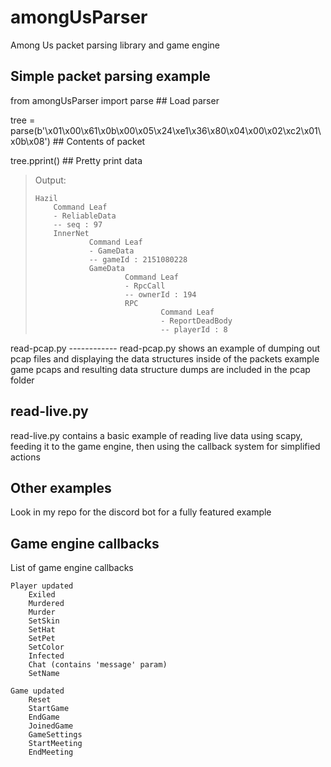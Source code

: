 # amongUsParser

Among Us packet parsing library and game engine

Simple packet parsing example
-----------------------------

from amongUsParser import parse ## Load parser	

tree = parse(b'\x01\x00\x61\x0b\x00\x05\x24\xe1\x36\x80\x04\x00\x02\xc2\x01\x0b\x08') ## Contents of packet

tree.pprint() ## Pretty print data
<blockquote>
Output:

    Hazil
        Command Leaf
        - ReliableData
        -- seq : 97
        InnerNet
                Command Leaf
                - GameData
                -- gameId : 2151080228
                GameData
                        Command Leaf
                        - RpcCall
                        -- ownerId : 194
                        RPC
                                Command Leaf
                                - ReportDeadBody
                                -- playerId : 8
</blockquote>
read-pcap.py
------------
read-pcap.py shows an example of dumping out pcap files and displaying the data structures inside of the packets
example game pcaps and resulting data structure dumps are included in the pcap folder

read-live.py
------------
read-live.py contains a basic example of reading live data using scapy, feeding it to the game engine, then using the callback system for simplified actions

Other examples
--------------
Look in my repo for the discord bot for a fully featured example


Game engine callbacks
---------------------

List of game engine callbacks

	Player updated
		Exiled
		Murdered
		Murder
		SetSkin
		SetHat
		SetPet
		SetColor
		Infected
		Chat (contains 'message' param)
		SetName

	Game updated
		Reset
		StartGame
		EndGame
		JoinedGame
		GameSettings
		StartMeeting
		EndMeeting

